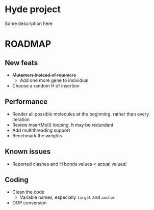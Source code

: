 # Hyde project
Some description here

ROADMAP
=======
## New feats
* ~~Mutamers instead of rotamers~~
	- Add one more gene to individual
* Choose a random H of insertion

## Performance
* Render all possible molecules at the beginning, rather than every iteration
* Review insertMol() looping. It may be redundant
* Add multithreading support
* Benchmark the weights

## Known issues
* Reported clashes and H bonds values < actual values!


## Coding
* Clean the code
	- Variable names, especially `target` and `anchor`
* OOP conversion

